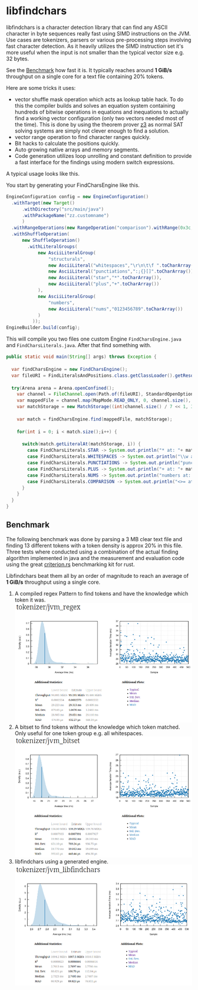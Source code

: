 libfindchars
====

libfindchars is a character detection library that can find any ASCII character in byte sequences really fast using SIMD instructions on the JVM.
Use cases are tokenizers, parsers or various pre-processing steps involving fast character detection.
As it heavily utilizes the SIMD instruction set it's more useful when the input is not smaller than the typical vector size e.g. 32 bytes.

See the [Benchmark](#benchmark) how fast it is. It typically reaches around **1 GiB/s** throughput 
on a single core for a text file containing 20% tokens.

Here are some tricks it uses:
 * vector shuffle mask operation which acts as lookup table hack. 
   To do this the compiler builds and solves an equation system containing hundreds of bitwise operations 
   in equations and inequations to actually find a working vector configuration (only two vectors needed most of the time).
   This is done by using the theorem prover [z3](https://github.com/Z3Prover/z3) as normal SAT solving systems 
   are simply not clever enough to find a solution.
 * vector range operation to find character ranges quickly.
 * Bit hacks to calculate the positions quickly.
 * Auto growing native arrays and memory segments.
 * Code generation utilizes loop unrolling and constant definition to provide a fast interface for the findings using modern switch expressions. 


A typical usage looks like this.

You start by generating your FindCharsEngine like this.

```java
EngineConfiguration config = new EngineConfiguration()
  .withTarget(new Target()
      .withDirectory("src/main/java")
      .withPackageName("zz.customname")
      )
  .withRangeOperations(new RangeOperation("comparison").withRange(0x3c, 0x3e))
  .withShuffleOperation(
      new ShuffleOperation()
        .withLiteralGroups(
            new AsciiLiteralGroup(
                "structurals", 
                new AsciiLiteral("whitespaces","\r\n\t\f ".toCharArray()),
                new AsciiLiteral("punctiations",":;{}[]".toCharArray()),
                new AsciiLiteral("star","*".toCharArray()),
                new AsciiLiteral("plus","+".toCharArray())
            ),
            new AsciiLiteralGroup(
                "numbers", 
                new AsciiLiteral("nums","0123456789".toCharArray())
            )
          ));
EngineBuilder.build(config);
```

This will compile you two files one custom Engine `FindCharsEngine.java` and `FindCharsLiterals.java`.
After that find something with.

```java
public static void main(String[] args) throws Exception {
  
  var findCharsEngine = new FindCharsEngine();
  var fileURI = FindLiteralsAndPositions.class.getClassLoader().getResource("dummy.txt").toURI();
  
  try(Arena arena = Arena.openConfined();
    var channel = FileChannel.open(Path.of(fileURI), StandardOpenOption.READ)){      
    var mappedFile = channel.map(MapMode.READ_ONLY, 0, channel.size(), arena.scope());
    var matchStorage = new MatchStorage((int)channel.size() / 7 << 1, 32);

    var match = findCharsEngine.find(mappedFile, matchStorage);

    for(int i = 0; i < match.size();i++) {

      switch(match.getLiteralAt(matchStorage, i)) {
        case FindCharsLiterals.STAR -> System.out.println("* at: "+ match.getPositionAt(matchStorage, i));
        case FindCharsLiterals.WHITESPACES -> System.out.println("\\w at: "+ match.getPositionAt(matchStorage, i));
        case FindCharsLiterals.PUNCTIATIONS -> System.out.println("punctuations at: "+ match.getPositionAt(matchStorage, i));
        case FindCharsLiterals.PLUS -> System.out.println("+ at: "+ match.getPositionAt(matchStorage, i));
        case FindCharsLiterals.NUMS -> System.out.println("numbers at: "+ match.getPositionAt(matchStorage, i));
        case FindCharsLiterals.COMPARISON -> System.out.println("<>= at: "+ match.getPositionAt(matchStorage, i));
      }
    }
  }
}
```

Benchmark
---------

The following benchmark was done by parsing a 3 MB clear text file and finding 13 different tokens 
with a token density is approx 20% in this file. Three tests where conducted using a combination of
the actual finding algorithm implemented in java and the measurement and evaluation code using 
the great [criterion.rs](https://github.com/bheisler/criterion.rs) benchmarking kit for rust.

Libfindchars beat them all by an order of magnitude to reach an average of **1 GiB/s** throughput
using a single core.

1. A compiled regex Pattern to find tokens and have the knowledge which token it was.
   ![regex](./doc/regex.png)
2. A bitset to find tokens without the knowledge which token matched. Only useful for one token group e.g. all whitespaces.
   ![regex](./doc/bitset.png)
3. libfindchars using a generated engine.
   ![regex](./doc/libfindchars.png)

   